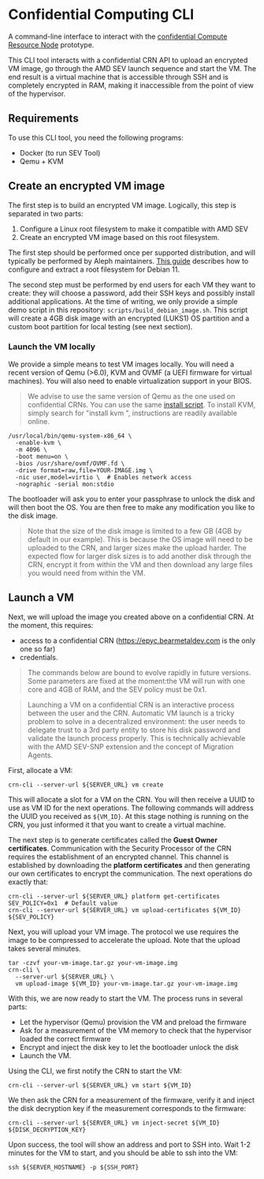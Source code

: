 # Confidential Computing CLI

A command-line interface to interact with 
the [confidential Compute Resource Node](https://github.com/aleph-im/confidential-computing-api) prototype.

This CLI tool interacts with a confidential CRN API to upload an encrypted VM image, go through
the AMD SEV launch sequence and start the VM. The end result is a virtual machine that is accessible
through SSH and is completely encrypted in RAM, making it inaccessible from the point of view
of the hypervisor.

## Requirements

To use this CLI tool, you need the following programs:

* Docker (to run SEV Tool)
* Qemu + KVM

## Create an encrypted VM image

The first step is to build an encrypted VM image. Logically, this step is separated in two parts:

1. Configure a Linux root filesystem to make it compatible with AMD SEV
2. Create an encrypted VM image based on this root filesystem.

The first step should be performed once per supported distribution, and will typically be performed
by Aleph maintainers. [This guide](./docs/guest-images.md) describes how to configure and extract
a root filesystem for Debian 11.

The second step must be performed by end users for each VM they want to create: they will choose
a password, add their SSH keys and possibly install additional applications.
At the time of writing, we only provide a simple demo script in this repository: `scripts/build_debian_image.sh`.
This script will create a 4GB disk image with an encrypted (LUKS1) OS partition and a custom boot 
partition for local testing (see next section).

### Launch the VM locally

We provide a simple means to test VM images locally. You will need a recent version of Qemu (>6.0), KVM 
and OVMF (a UEFI firmware for virtual machines). You will also need to enable virtualization support
in your BIOS.

> We advise to use the same version of Qemu as the one used on confidential CRNs. You can use the same
> [install script](https://github.com/aleph-im/confidential-computing-api/blob/main/tools/qemu/install_qemu.sh).
> To install KVM, simply search for "install kvm <your-distribution>", instructions are readily available
> online.

```shell
/usr/local/bin/qemu-system-x86_64 \
  -enable-kvm \
  -m 4096 \
  -boot menu=on \
  -bios /usr/share/ovmf/OVMF.fd \
  -drive format=raw,file=YOUR-IMAGE.img \
  -nic user,model=virtio \  # Enables network access
  -nographic -serial mon:stdio
```

The bootloader will ask you to enter your passphrase to unlock the disk and will then boot the OS.
You are then free to make any modification you like to the disk image.

> Note that the size of the disk image is limited to a few GB (4GB by default in our example).
> This is because the OS image will need to be uploaded to the CRN, and larger sizes make
> the upload harder. The expected flow for larger disk sizes is to add another disk through
> the CRN, encrypt it from within the VM and then download any large files you would need
> from within the VM.

## Launch a VM

Next, we will upload the image you created above on a confidential CRN.
At the moment, this requires:

* access to a confidential CRN (https://epyc.bearmetaldev.com is the only one so far)
* credentials.

> The commands below are bound to evolve rapidly in future versions. Some parameters are fixed
> at the moment:the VM will run with one core and 4GB of RAM, and the SEV policy must be 0x1.

> Launching a VM on a confidential CRN is an interactive process between the user and the CRN.
> Automatic VM launch is a tricky problem to solve in a decentralized environment: the user
> needs to delegate trust to a 3rd party entity to store his disk password and validate
> the launch process properly. This is technically achievable with the AMD SEV-SNP extension
> and the concept of Migration Agents.

First, allocate a VM:

```shell
crn-cli --server-url ${SERVER_URL} vm create
```

This will allocate a slot for a VM on the CRN. You will then receive a UUID to use as VM ID
for the next operations. 
The following commands will address the UUID you received as `${VM_ID}`.
At this stage nothing is running on the CRN, you just informed it that you want to create a virtual machine.

The next step is to generate certificates called the **Guest Owner certificates**. Communication
with the Security Processor of the CRN requires the establishment of an encrypted channel.
This channel is established by downloading the **platform certificates** and then generating
our own certificates to encrypt the communication. The next operations do exactly that:

```shell
crn-cli --server-url ${SERVER_URL} platform get-certificates
SEV_POLICY=0x1  # Default value
crn-cli --server-url ${SERVER_URL} vm upload-certificates ${VM_ID} ${SEV_POLICY}
```

Next, you will upload your VM image. The protocol we use requires the image to be compressed
to accelerate the upload. Note that the upload takes several minutes.

```shell
tar -czvf your-vm-image.tar.gz your-vm-image.img
crn-cli \
  --server-url ${SERVER_URL} \
  vm upload-image ${VM_ID} your-vm-image.tar.gz your-vm-image.img
```

With this, we are now ready to start the VM.
The process runs in several parts:

* Let the hypervisor (Qemu) provision the VM and preload the firmware
* Ask for a measurement of the VM memory to check that the hypervisor loaded the correct firmware
* Encrypt and inject the disk key to let the bootloader unlock the disk
* Launch the VM.

Using the CLI, we first notify the CRN to start the VM:

```shell
crn-cli --server-url ${SERVER_URL} vm start ${VM_ID}
```

We then ask the CRN for a measurement of the firmware, verify it and inject the disk decryption
key if the measurement corresponds to the firmware:

```shell
crn-cli --server-url ${SERVER_URL} vm inject-secret ${VM_ID} ${DISK_DECRYPTION_KEY}
```

Upon success, the tool will show an address and port to SSH into.
Wait 1-2 minutes for the VM to start, and you should be able to ssh into the VM:

```shell
ssh ${SERVER_HOSTNAME} -p ${SSH_PORT}
```
